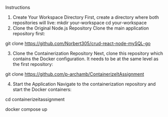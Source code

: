 Instructions
1. Create Your Workspace Directory
First, create a directory where both repositories will live:
mkdir your-workspace
cd your-workspace
2. Clone the Original Node.js Repository
Clone the main application repository first:

git clone https://github.com/Norbert305/crud-react-node-mySQL-go

3. Clone the Containerization Repository
Next, clone this repository which contains the Docker configuration. It needs to be at the same level as the first repository:

git clone https://github.com/p-archamb/ContainerizeItAssignment

4. Start the Application
Navigate to the containerization repository and start the Docker containers:

cd containerizeitassignment

docker compose up